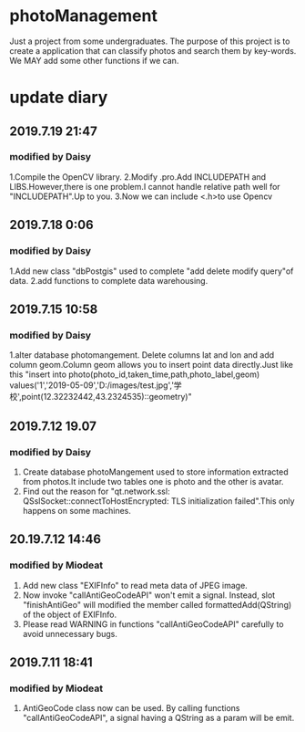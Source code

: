 # photoManagement
Just a project from some undergraduates. The purpose of this project is to create a application that can classify photos and search them by key-words. We MAY add some other functions if we can.

# update diary
## 2019.7.19 21:47
### modified by Daisy
1.Compile the OpenCV library.
2.Modify .pro.Add INCLUDEPATH and LIBS.However,there is one problem.I cannot handle relative path well for "INCLUDEPATH".Up to you. 
3.Now we can include <.h>to use Opencv
## 2019.7.18 0:06
### modified by Daisy
1.Add new class "dbPostgis" used to complete "add delete modify query"of data.
2.add functions to complete data warehousing.
## 2019.7.15 10:58
### modified by Daisy
1.alter database photomangement. Delete columns lat and lon and add column geom.Column geom allows you to insert point data directly.Just like this "insert into photo(photo_id,taken_time,path,photo_label,geom)
values('1','2019-05-09','D:/images/test.jpg','学校',point(12.32232442,43.2324535)::geometry)"
## 2019.7.12 19.07
### modified by Daisy
1. Create database photoMangement used to store information extracted from photos.It include two tables one is photo and the other is avatar.
2. Find out the reason for "qt.network.ssl: QSslSocket::connectToHostEncrypted: TLS initialization failed".This only happens on some machines.
## 20.19.7.12 14:46
### modified by Miodeat
1. Add new class "EXIFInfo" to read meta data of JPEG image.</br>
2. Now invoke "callAntiGeoCodeAPI" won't emit a signal. Instead, slot "finishAntiGeo" will modified the member called formattedAdd(QString) of the object of EXIFInfo.</br>
3. Please read WARNING in functions "callAntiGeoCodeAPI" carefully to avoid unnecessary bugs.</br>
## 2019.7.11 18:41
### modified by Miodeat
1. AntiGeoCode class now can be used. By calling functions "callAntiGeoCodeAPI", a signal having a QString as a param will be emit.
